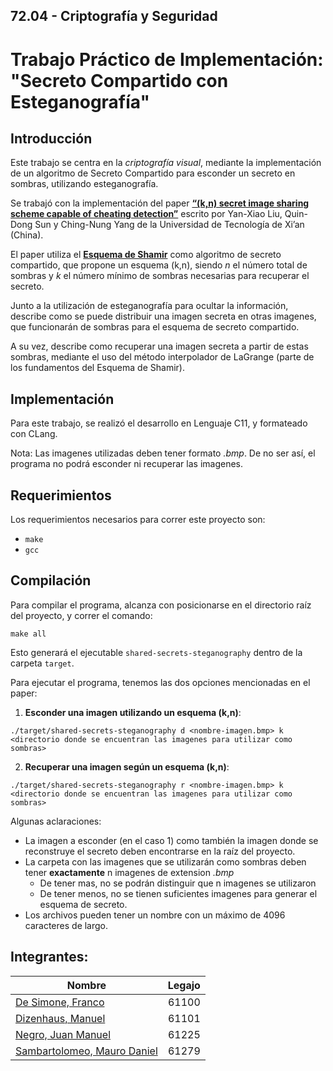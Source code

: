 ## 72.04 - Criptografía y Seguridad
# Trabajo Práctico de Implementación: "Secreto Compartido con Esteganografía"

## Introducción
Este trabajo se centra en la *criptografía visual*, mediante la implementación de un algoritmo de Secreto Compartido para esconder un secreto en sombras, utilizando esteganografía.

Se trabajó con la implementación del paper [**“(k,n) secret image sharing scheme capable of cheating detection”**](https://jwcn-eurasipjournals.springeropen.com/articles/10.1186/s13638-018-1084-7) escrito por Yan-Xiao Liu, Quin-Dong Sun y Ching-Nung Yang de la Universidad de Tecnología de Xi’an (China).

El paper utiliza el [**Esquema de Shamir**](https://es.wikipedia.org/wiki/Esquema_de_Shamir) como algoritmo de secreto compartido, que propone un esquema (k,n), siendo *n* el número total de sombras y *k* el número mínimo de sombras necesarias para recuperar el secreto. 

Junto a la utilización de esteganografía para ocultar la información, describe como se puede distribuir una imagen secreta en otras imagenes, que funcionarán de sombras para el esquema de secreto compartido.

A su vez, describe como recuperar una imagen secreta a partir de estas sombras, mediante el uso del método interpolador de LaGrange (parte de los fundamentos del Esquema de Shamir).

## Implementación
Para este trabajo, se realizó el desarrollo en Lenguaje C11, y formateado con CLang. 

Nota: Las imagenes utilizadas deben tener formato *.bmp*. De no ser así, el programa no podrá esconder ni recuperar las imagenes.

## Requerimientos
Los requerimientos necesarios para correr este proyecto son:
- `make`
- `gcc`


## Compilación
Para compilar el programa, alcanza con posicionarse en el directorio raíz del proyecto, y correr el comando:
```
make all
```
Esto generará el ejecutable `shared-secrets-steganography` dentro de la carpeta `target`.

Para ejecutar el programa, tenemos las dos opciones mencionadas en el paper:

1. **Esconder una imagen utilizando un esquema (k,n)**:
```
./target/shared-secrets-steganography d <nombre-imagen.bmp> k <directorio donde se encuentran las imagenes para utilizar como sombras>
```
2. **Recuperar una imagen según un esquema (k,n)**:
```
./target/shared-secrets-steganography r <nombre-imagen.bmp> k <directorio donde se encuentran las imagenes para utilizar como sombras>
```

Algunas aclaraciones:
- La imagen a esconder (en el caso 1) como también la imagen donde se reconstruye el secreto deben encontrarse en la raíz del proyecto.
- La carpeta con las imagenes que se utilizarán como sombras deben tener **exactamente** n imagenes de extension *.bmp*
    - De tener mas, no se podrán distinguir que n imagenes se utilizaron
    - De tener menos, no se tienen suficientes imagenes para generar el esquema de secreto.
- Los archivos pueden tener un nombre con un máximo de 4096 caracteres de largo.
## Integrantes:

<center>

| Nombre   |      Legajo   |
|----------|:-------------:|
| [De Simone, Franco](https://github.com/desimonef) | 61100  |
| [Dizenhaus, Manuel](https://github.com/ManuelDizen) | 61101 |
| [Negro, Juan Manuel](https://github.com/j-negro) | 61225   |
| [Sambartolomeo, Mauro Daniel](https://github.com/msambartolomeo) | 61279 |

</center>